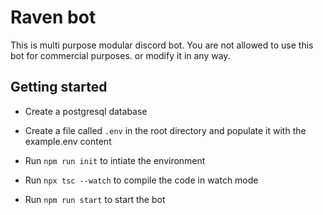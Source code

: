 # Raven bot

This is multi purpose modular discord bot. You are not allowed to use this bot for commercial purposes. or modify it in any way.

## Getting started

-   Create a postgresql database

-   Create a file called `.env` in the root directory and populate it with the example.env content

-   Run `npm run init` to intiate the environment
-   Run `npx tsc --watch` to compile the code in watch mode
-   Run `npm run start` to start the bot
